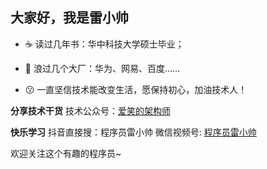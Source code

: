 ## 大家好，我是雷小帅

- ☕ 读过几年书：华中科技大学硕士毕业；

- 🌟 浪过几个大厂：华为、网易、百度……

- 😗 一直坚信技术能改变生活，愿保持初心，加油技术人！

**分享技术干货**
技术公众号：[爱笑的架构师](https://github.com/CoderLeixiaoshuai/java-eight-part#boy-%E5%85%B3%E4%BA%8E%E6%88%91)

**快乐学习**
抖音直接搜：程序员雷小帅
微信视频号: [程序员雷小帅](https://cdn.jsdelivr.net/gh/CoderLeixiaoshuai/assets/202102/456-2021-05-01-01-24-17.jpg)

欢迎关注这个有趣的程序员~
